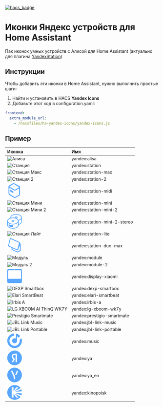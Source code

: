 [![hacs_badge](https://img.shields.io/badge/HACS-Default-orange.svg?style=for-the-badge)](https://github.com/hacs/integration)

# Иконки Яндекс устройств для Home Assistant
Пак иконок умных устройств с Алисой для Home Assistant (актуально для плагина [YandexStation](https://github.com/AlexxIT/YandexStation))

## Инструкции
Чтобы добавить эти иконки в Home Assistant, нужно выполнить простые шаги:

1. Найти и установить в HACS **Yandex Icons**
2. Добавьте этот код в configuration.yaml:

```yaml
frontend:
  extra_module_url:
    - /hacsfiles/ha-yandex-icons/yandex-icons.js 
```

## Пример

| Иконка                                                                                                                                                      | Имя                             |
|:------------------------------------------------------------------------------------------------------------------------------------------------------------|:--------------------------------|
| ![Алиса](https://raw.githubusercontent.com/iswitch/ha-yandex-icons/master/docs/alisa.svg "Алиса")                                                           | yandex:alisa                    |
| ![Станция](https://raw.githubusercontent.com/iswitch/ha-yandex-icons/master/docs/station.svg "Станция")                                                     | yandex:station                  |
| ![Станция Макс](https://raw.githubusercontent.com/iswitch/ha-yandex-icons/master/docs/station-max.svg "Станция Макс")                                       | yandex:station-max              |
| ![Станция 2](https://raw.githubusercontent.com/iswitch/ha-yandex-icons/master/docs/station-2.svg "Станция 2")                                               | yandex:station-2                |
| ![Станция Миди](https://raw.githubusercontent.com/iswitch/ha-yandex-icons/master/docs/station-midi.svg "Станция Миди")                                      | yandex:station-midi             |
| ![Станция Мини](https://raw.githubusercontent.com/iswitch/ha-yandex-icons/master/docs/station-mini.svg "Станция Мини")                                      | yandex:station-mini             |
| ![Станция Мини 2](https://raw.githubusercontent.com/iswitch/ha-yandex-icons/master/docs/station-mini-2.svg "Станция Мини 2")                                | yandex:station-mini-2           |
| ![Станция Мини](https://raw.githubusercontent.com/iswitch/ha-yandex-icons/master/docs/station-mini-2-stereo.svg "Станция Мини 2 (Стерео)")                  | yandex:station-mini-2-stereo    |
| ![Станция Лайт](https://raw.githubusercontent.com/iswitch/ha-yandex-icons/master/docs/station-lite.svg "Станция Лайт")                                      | yandex:station-lite             |
| ![Станция Дуо Макс](https://raw.githubusercontent.com/iswitch/ha-yandex-icons/master/docs/station-duo-max.svg "Станция Дуо Макс")                           | yandex:station-duo-max          |
| ![Модуль](https://raw.githubusercontent.com/iswitch/ha-yandex-icons/master/docs/module.svg "Модуль")                                                        | yandex:module                   |
| ![Модуль 2](https://raw.githubusercontent.com/iswitch/ha-yandex-icons/master/docs/module-2.svg "Модуль 2")                                                  | yandex:module-2                 |
| ![Дисплей Xiaomi](https://raw.githubusercontent.com/iswitch/ha-yandex-icons/master/docs/display-xiaomi.svg "Дисплей Xiaomi")                                | yandex:display-xiaomi           |
| ![DEXP Smartbox](https://raw.githubusercontent.com/iswitch/ha-yandex-icons/master/docs/dexp-smartbox.svg "DEXP Smartbox")                                   | yandex:dexp-smartbox            |
| ![Elari SmartBeat](https://raw.githubusercontent.com/iswitch/ha-yandex-icons/master/docs/elari-smartbeat.svg "Elari SmartBeat")                             | yandex:elari-smartbeat          |
| ![Irbis A](https://raw.githubusercontent.com/iswitch/ha-yandex-icons/master/docs/irbis-a.svg "Irbis A")                                                     | yandex:irbis-a                  |
| ![LG XBOOM AI ThinQ WK7Y](https://raw.githubusercontent.com/iswitch/ha-yandex-icons/master/docs/lg-xboom-wk7y.svg "LG XBOOM AI ThinQ WK7Y")                 | yandex:lg-xboom-wk7y            |
| ![Prestigio Smartmate](https://raw.githubusercontent.com/iswitch/ha-yandex-icons/master/docs/prestigio-smartmate.svg "Prestigio Smartmate")                 | yandex:prestigio-smartmate      |
| ![JBL Link Music](https://raw.githubusercontent.com/iswitch/ha-yandex-icons/master/docs/jbl-link-music.svg "JBL Link Music")                                | yandex:jbl-link-music           |
| ![JBL Link Portable](https://raw.githubusercontent.com/iswitch/ha-yandex-icons/master/docs/jbl-link-portable.svg "JBL Link Portable")                       | yandex:jbl-link-portable        |
| ![Яндекс.Музыка](https://raw.githubusercontent.com/iswitch/ha-yandex-icons/master/docs/music.svg "Музыка")                                                  | yandex:music                    |
| ![Логотип RU](https://raw.githubusercontent.com/iswitch/ha-yandex-icons/master/docs/ya.svg "Логотип RU")                                                    | yandex:ya                       |
| ![Логотип EN](https://raw.githubusercontent.com/iswitch/ha-yandex-icons/master/docs/ya_en.svg "Логотип EN")                                                 | yandex:ya_en                    |
| ![Кинопоиск](https://raw.githubusercontent.com/iswitch/ha-yandex-icons/master/docs/kinopoisk.svg "Кинопоиск")                                               | yandex:kinopoisk                |
